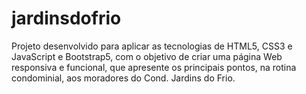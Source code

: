 # jardinsdofrio
Projeto desenvolvido para aplicar as tecnologias de HTML5, CSS3 e JavaScript e Bootstrap5, com o objetivo de criar uma página Web responsiva e funcional, que apresente os principais pontos, na rotina condominial, aos moradores do Cond. Jardins do Frio.
